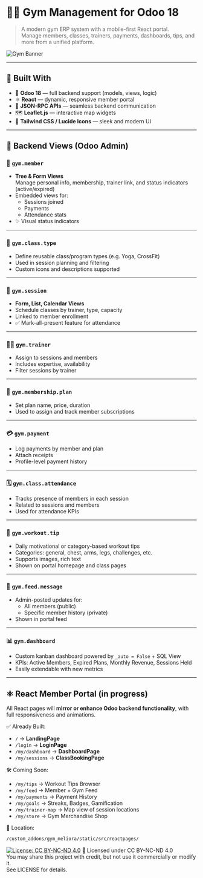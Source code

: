 # 🏋️‍♀️ Gym Management for Odoo 18

> A modern gym ERP system with a mobile-first React portal.  
> Manage members, classes, trainers, payments, dashboards, tips, and more from a unified platform.

![Gym Banner](https://via.placeholder.com/1200x300.png?text=Gym+Meliora+Management+System)

---

## 🔧 Built With

- 🧩 **Odoo 18** — full backend support (models, views, logic)
- ⚛️ **React** — dynamic, responsive member portal
- 🧾 **JSON-RPC APIs** — seamless backend communication
- 🗺️ **Leaflet.js** — interactive map widgets
- 🎨 **Tailwind CSS / Lucide Icons** — sleek and modern UI

---

## 🧱 Backend Views (Odoo Admin)

### 👥 `gym.member`
- **Tree & Form Views**  
  Manage personal info, membership, trainer link, and status indicators (active/expired)
- Embedded views for:
  - Sessions joined
  - Payments
  - Attendance stats
- ✨ Visual status indicators

---

### 💪 `gym.class.type`
- Define reusable class/program types (e.g. Yoga, CrossFit)
- Used in session planning and filtering
- Custom icons and descriptions supported

---

### 📅 `gym.session`
- **Form, List, Calendar Views**
- Schedule classes by trainer, type, capacity
- Linked to member enrollment
- ✅ Mark-all-present feature for attendance

---

### 🧑‍🏫 `gym.trainer`
- Assign to sessions and members
- Includes expertise, availability
- Filter sessions by trainer

---

### 🪪 `gym.membership.plan`
- Set plan name, price, duration
- Used to assign and track member subscriptions

---

### 💳 `gym.payment`
- Log payments by member and plan
- Attach receipts
- Profile-level payment history

---

### 🗓️ `gym.class.attendance`
- Tracks presence of members in each session
- Related to sessions and members
- Used for attendance KPIs

---

### 🧠 `gym.workout.tip`
- Daily motivational or category-based workout tips
- Categories: general, chest, arms, legs, challenges, etc.
- Supports images, rich text
- Shown on portal homepage and class pages

---

### 📣 `gym.feed.message`
- Admin-posted updates for:
  - All members (public)
  - Specific member history (private)
- Shown in portal feed

---

### 📊 `gym.dashboard`
- Custom kanban dashboard powered by `_auto = False` + SQL View
- KPIs: Active Members, Expired Plans, Monthly Revenue, Sessions Held
- Easily extendable with new metrics

---

## ⚛️ React Member Portal (in progress)

All React pages will **mirror or enhance Odoo backend functionality**, with full responsiveness and animations.

✅ Already Built:
- `/` → **LandingPage**  
- `/login` → **LoginPage**  
- `/my/dashboard` → **DashboardPage**  
- `/my/sessions` → **ClassBookingPage**

🛠️ Coming Soon:
- `/my/tips` → Workout Tips Browser
- `/my/feed` → Member + Gym Feed
- `/my/payments` → Payment History
- `/my/goals` → Streaks, Badges, Gamification
- `/my/trainer-map` → Map view of session locations
- `/my/store` → Gym Merchandise Shop

📁 Location:
```bash
/custom_addons/gym_meliora/static/src/reactpages/
```

[![License: CC BY-NC-ND 4.0](https://img.shields.io/badge/License-CC%20BY--NC--ND%204.0-lightgrey.svg)](https://creativecommons.org/licenses/by-nc-nd/4.0/)
📄 Licensed under CC BY-NC-ND 4.0  
You may share this project with credit, but not use it commercially or modify it.  
See LICENSE for details.
